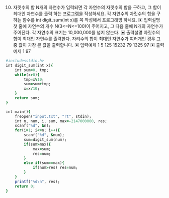 10. 자릿수의 합
N개의 자연수가 입력되면 각 자연수의 자릿수의 합을 구하고, 그 합이 최대인 자연수를 출력
하는 프로그램을 작성하세요. 각 자연수의 자릿수의 합을 구하는 함수를 int digit_sum(int x)를
꼭 작성해서 프로그래밍 하세요.
▣ 입력설명
첫 줄에 자연수의 개수 N(3<=N<=100)이 주어지고, 그 다음 줄에 N개의 자연수가 주어진다.
각 자연수의 크기는 10,000,000를 넘지 않는다.
▣ 출력설명
자릿수의 합이 최대인 자연수를 출력한다. 자리수의 합이 최대인 자연수가 여러개인 경우 그
중 값이 가장 큰 값을 출력합니다.
▣ 입력예제 1
5
125 15232 79 1325 97
▣ 출력예제 1
97


```ruby
#include<stdio.h>
int digit_sum(int x){
	int sum=0, tmp;
	while(x>0){
		tmp=x%10;
		sum=sum+tmp;
		x=x/10;
	}
	return sum;
}

int main(){
	freopen("input.txt", "rt", stdin);
	int n, num, i, sum, max=-2147000000, res;
	scanf("%d", &n);
	for(i=1; i<=n; i++){
		scanf("%d", &num);
		sum=digit_sum(num);
		if(sum>max){
			max=sum;
			res=num;
		}
		else if(sum==max){
			if(num>res) res=num;
		}
	}
	printf("%d\n", res);
	return 0;
}
```